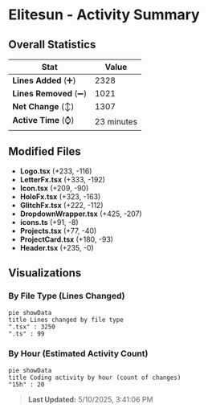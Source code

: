 # Elitesun - Activity Summary 

## Overall Statistics

| Stat                   | Value                                                             |
| ---------------------- | ----------------------------------------------------------------- |
| **Lines Added** (➕)   | 2328                                          |
| **Lines Removed** (➖) | 1021                                        |
| **Net Change** (↕)    | 1307                |
| **Active Time** (⌚)   | 23 minutes |


## Modified Files
- **Logo.tsx** (+233, -116)
- **LetterFx.tsx** (+333, -192)
- **Icon.tsx** (+209, -90)
- **HoloFx.tsx** (+323, -163)
- **GlitchFx.tsx** (+222, -112)
- **DropdownWrapper.tsx** (+425, -207)
- **icons.ts** (+91, -8)
- **Projects.tsx** (+77, -40)
- **ProjectCard.tsx** (+180, -93)
- **Header.tsx** (+235, -0)

## Visualizations

### By File Type (Lines Changed)

```mermaid
pie showData
title Lines changed by file type
".tsx" : 3250
".ts" : 99
```

### By Hour (Estimated Activity Count)

```mermaid
pie showData
title Coding activity by hour (count of changes)
"15h" : 20
```


> **Last Updated:** 5/10/2025, 3:41:06 PM